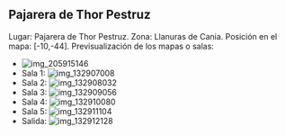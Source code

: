 ## Pajarera de Thor Pestruz
Lugar: Pajarera de Thor Pestruz.
Zona: Llanuras de Cania.
Posición en el mapa: [-10,-44].
Previsualización de los mapas o salas:
- ![img_205915146](https://media.discordapp.net/attachments/1115311447145193482/1115348147166789725/205915146.jpg)
- Sala 1: ![img_132907008](https://media.discordapp.net/attachments/1115311447145193482/1115323880836452413/132907008.jpg)
- Sala 2: ![img_132908032](https://media.discordapp.net/attachments/1115311447145193482/1115323882774216745/132908032.jpg)
- Sala 3: ![img_132909056](https://media.discordapp.net/attachments/1115311447145193482/1115323884527431710/132909056.jpg)
- Sala 4: ![img_132910080](https://media.discordapp.net/attachments/1115311447145193482/1115323886515523694/132910080.jpg)
- Sala 5: ![img_132911104](https://media.discordapp.net/attachments/1115311447145193482/1115323908879569086/132911104.jpg)
- Salida: ![img_132912128](https://media.discordapp.net/attachments/1115311447145193482/1115323912092405941/132912128.jpg)